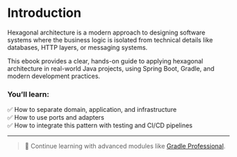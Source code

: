 # Introduction

Hexagonal architecture is a modern approach to designing software systems where the business logic is isolated from technical details like databases, HTTP layers, or messaging systems.

This ebook provides a clear, hands-on guide to applying hexagonal architecture in real-world Java projects, using Spring Boot, Gradle, and modern development practices.

### You’ll learn:

✅ How to separate domain, application, and infrastructure  
✅ How to use ports and adapters  
✅ How to integrate this pattern with testing and CI/CD pipelines

---

> 🚀 Continue learning with advanced modules like [Gradle Professional](https://java-ebooks.gitbook.io/gradle-professional).
